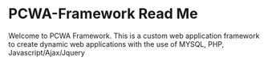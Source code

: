 PCWA-Framework Read Me
==============
Welcome to PCWA Framework. This is a custom web application framework to create dynamic web applications with the use of MYSQL, PHP, Javascript/Ajax/Jquery
